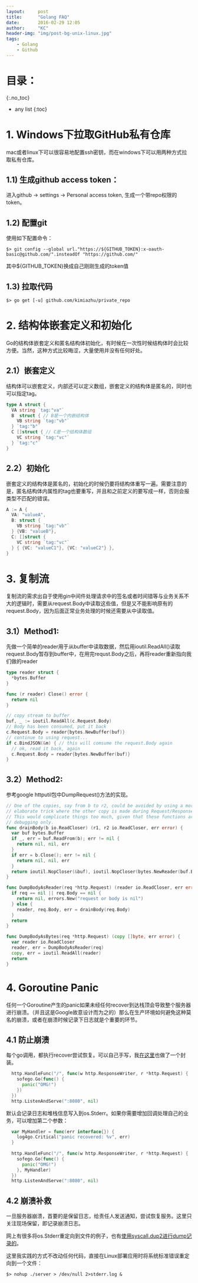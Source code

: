 ```yaml
---
layout:     post
title:      "Golang FAQ"
date:       2016-02-29 12:05
author:     "KC"
header-img: "img/post-bg-unix-linux.jpg"
tags:
    - Golang
    - Github
---
```


# 目录：
{:.no_toc}
* any list
{:toc}

# 1. Windows下拉取GitHub私有仓库

mac或者linux下可以很容易地配置ssh密钥，而在windows下可以用两种方式拉取私有仓库。

## 1.1) 生成github access token：

进入github -> settings -> Personal access token, 生成一个带repo权限的token。


## 1.2) 配置git

使用如下配置命令：

	$> git config --global url."https://${GITHUB_TOKEN}:x-oauth-basic@github.com/".insteadOf "https://github.com/"

其中${GITHUB_TOKEN}换成自己刚刚生成的token值

## 1.3) 拉取代码

	$> go get [-u] github.com/kimiazhu/private_repo

# 2. 结构体嵌套定义和初始化

Go的结构体嵌套定义和匿名结构体初始化，有时候在一次性时候结构体时会比较方便。当然，这种方式比较晦涩，大量使用并没有任何好处。

## 2.1）嵌套定义

结构体可以嵌套定义，内部还可以定义数组，嵌套定义的结构体是匿名的，同时也可以指定tag。

```go
type A struct {
  VA string `tag:"va"`
  B  struct { // B是一个内嵌结构体
    VB string `tag:"vb"`
  } `tag:"b"`
  C []struct { // C是一个结构体数组
    VC string `tag:"vc"`
  } `tag:"c"`
}
```

## 2.2）初始化

嵌套定义的结构体是匿名的，初始化的时候仍要将结构体重写一遍。需要注意的是，匿名结构体内属性的tag也要重写，并且和之前定义的要写成一样，否则会报类型不匹配的错误。

```go
A := A {
  VA: "valueA",
  B: struct {
    VB string `tag:"vb"`
  } {VB: "valueB"},
  C: []struct {
    VC string `tag:"vc"`
  } { {VC: "valueC1"}, {VC: "valueC2"} },
}
```

# 3. 复制流

复制流的需求出自于使用gin中间件处理请求中的签名或者时间错等与业务关系不大的逻辑时，需要从request.Body中读取这些值，但是又不能影响原有的request.Body，因为后面正常业务处理的时候还需要从中读取值。

## 3.1）Method1:

先做一个简单的reader用于从buffer中读取数据，然后用ioutil.ReadAll()读取request.Body暂存到buffer中，在用完requst.Body之后，再将reader重新指向我们做的reader

```go
type reader struct {
  *bytes.Buffer
}

func (r reader) Close() error {
  return nil
}

// copy stream to buffer
buf, _ := ioutil.ReadAll(c.Request.Body)
// Body has been consumed, put it back
c.Request.Body = reader{bytes.NewBuffer(buf)}
// continue to using request...
if c.BindJSON(&m) { // this will comsume the request.Body again
  // ok, read it back, again
  c.Request.Body = reader{bytes.NewBuffer(buf)}
}
```

## 3.2）Method2:

参考google httputil包中DumpRequest()方法的实现。

```go
// One of the copies, say from b to r2, could be avoided by using a more
// elaborate trick where the other copy is made during Request/Response.Write.
// This would complicate things too much, given that these functions are for
// debugging only.
func drainBody(b io.ReadCloser) (r1, r2 io.ReadCloser, err error) {
  var buf bytes.Buffer
  if _, err = buf.ReadFrom(b); err != nil {
    return nil, nil, err
  }
  if err = b.Close(); err != nil {
    return nil, nil, err
  }
  return ioutil.NopCloser(&buf), ioutil.NopCloser(bytes.NewReader(buf.Bytes())), nil
}

func DumpBodyAsReader(req *http.Request) (reader io.ReadCloser, err error) {
  if req == nil || req.Body == nil {
    return nil, errors.New("request or body is nil")
  } else {
    reader, req.Body, err = drainBody(req.Body)
  }
  return
}

func DumpBodyAsBytes(req *http.Request) (copy []byte, err error) {
  var reader io.ReadCloser
  reader, err = DumpBodyAsReader(req)
  copy, err = ioutil.ReadAll(reader)
  return
}
```

# 4. Goroutine Panic

任何一个Goroutine产生的panic如果未经任何recover到达栈顶会导致整个服务器进行崩溃。（并且这是Google故意设计而为之的）那么在生产环境如何避免这种莫名的崩溃，或者在崩溃时候记录下日志就是个重要的环节。

## 4.1 防止崩溃

每个go调用，都执行recover尝试恢复。可以自己手写，我[在这里](https://github.com/kimiazhu/golib/tree/master/safego "safego")也做了一个封装。

```go
  http.HandleFunc("/", func(w http.ResponseWriter, r *http.Request) {
    sofego.Go(func() {
      panic("OMG!")
    })
  })
  http.ListenAndServe(":8080", nil)
```

默认会记录日志和堆栈信息写入到os.Stderr。如果你需要增加回调处理自己的业务，可以增加第二个参数：

```go
  var MyHandler = func(err interface{}) {
    log4go.Critical("panic recovered: %v", err)
  }
  
  http.HandleFunc("/", func(w http.ResponseWriter, r *http.Request) {
    sofego.Go(func() {
      panic("OMG!")
    }, MyHandler)
  })
  http.ListenAndServe(":8080", nil)
```

## 4.2 崩溃补救

一旦服务器崩溃，首要的是保留日志，给责任人发送通知，尝试恢复服务。这里只关注现场保留，即记录崩溃日志。

网上有很多将os.Stderr重定向到文件的例子，也有[使用syscall.dup2进行dump记录的](http://www.cnblogs.com/ghj1976/p/4276390.html)。

这里我实践的方式不改动任何代码，直接在Linux部署应用时将系统标准错误重定向到一个文件：

	$> nohup ./server > /dev/null 2>stderr.log &